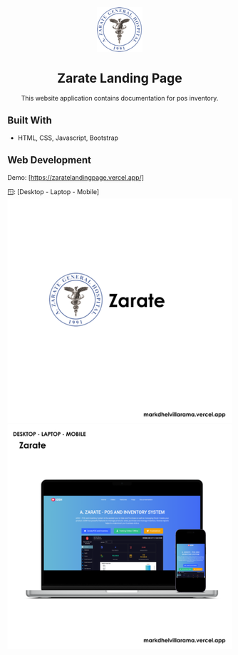 <!-- markdownlint-configure-file {
  "MD013": {
    "code_blocks": false,
    "tables": false
  },
  "MD033": false,
  "MD041": false
} -->

<div align="center">
  <a href="https://markdhelvillarama.vercel.app/projects" target="_blank">
    <img alt="logo" height="100" src="./src/zaratelogo.png"/>
  </a>
</div>

<div align="center">

# Zarate Landing Page

This website application contains documentation for pos inventory.

</div>

## Built With

- HTML, CSS, Javascript, Bootstrap

## Web Development

Demo: [https://zaratelandingpage.vercel.app/]

🪟: [Desktop - Laptop - Mobile]
![Zarate - Responsive](./src/3.png)
![Zarate - Responsive](./src/4.png)


